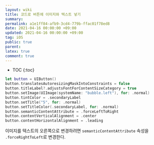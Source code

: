 ```yaml
---
layout: wiki
title: 코드로 버튼에 이미지와 텍스트 넣기
summary: 
permalink: a1e1ff84-afb9-3cd4-779b-ffac01f78ed8
date: 2021-04-16 00:00:00 +09:00
updated: 2021-04-16 00:00:00 +09:00
tag: iOS
public: true
parent: 
latex: true
comment: true
---
```


* TOC
{:toc}

```swift
let button = UIButton()
button.translatesAutoresizingMaskIntoConstraints = false
button.titleLabel?.adjustsFontForContentSizeCategory = true
button.setImage(UIImage(systemName: "bubble.left"), for: .normal)
button.tintColor = .secondaryLabel
button.setTitle("5", for: .normal)
button.setTitleColor(.secondaryLabel, for: .normal)
button.semanticContentAttribute = .forceLeftToRight
button.contentVerticalAlignment = .center
button.contentHorizontalAlignment = .leading
```

이미지를 텍스트의 오른쪽으로 변경하려면 `semanticContentAttribute` 속성을 `.forceRightToLeft`로 변경한다.

